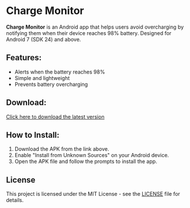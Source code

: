 # Charge Monitor

**Charge Monitor** is an Android app that helps users avoid overcharging by notifying them when their device reaches 98% battery. Designed for Android 7 (SDK 24) and above.

## Features:
- Alerts when the battery reaches 98%
- Simple and lightweight
- Prevents battery overcharging

## Download:
[Click here to download the latest version](https://github.com/JT-tanui/charge-monitor/releases/latest)

## How to Install:
1. Download the APK from the link above.
2. Enable "Install from Unknown Sources" on your Android device.
3. Open the APK file and follow the prompts to install the app.

## License
This project is licensed under the MIT License - see the [LICENSE](LICENSE) file for details.
